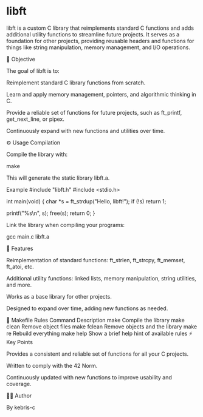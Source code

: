 # libft

libft is a custom C library that reimplements standard C functions and adds additional utility functions to streamline future projects. It serves as a foundation for other projects, providing reusable headers and functions for things like string manipulation, memory management, and I/O operations.

🧠 Objective

The goal of libft is to:

Reimplement standard C library functions from scratch.

Learn and apply memory management, pointers, and algorithmic thinking in C.

Provide a reliable set of functions for future projects, such as ft_printf, get_next_line, or pipex.

Continuously expand with new functions and utilities over time.

⚙️ Usage Compilation

Compile the library with:

make

This will generate the static library libft.a.

Example #include "libft.h" #include <stdio.h>

int main(void) { char *s = ft_strdup("Hello, libft!"); if (!s) return 1;

printf("%s\n", s);
free(s);
return 0;
}

Link the library when compiling your programs:

gcc main.c libft.a

🔧 Features

Reimplementation of standard functions: ft_strlen, ft_strcpy, ft_memset, ft_atoi, etc.

Additional utility functions: linked lists, memory manipulation, string utilities, and more.

Works as a base library for other projects.

Designed to expand over time, adding new functions as needed.

🧹 Makefile Rules Command Description make Compile the library make clean Remove object files make fclean Remove objects and the library make re Rebuild everything make help Show a brief help hint of available rules ⚡ Key Points

Provides a consistent and reliable set of functions for all your C projects.

Written to comply with the 42 Norm.

Continuously updated with new functions to improve usability and coverage.

👨‍💻 Author

By kebris-c
